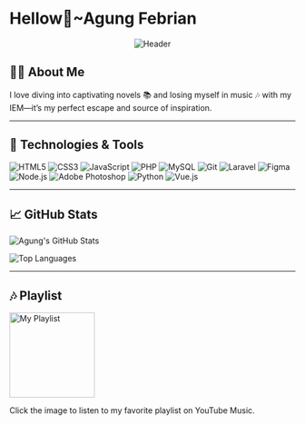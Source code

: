 # Hellow👋~Agung Febrian

<p align="center">
  <img src="https://imgur.com/mhsDFsy.png" alt="Header"/>
</p>

## 🙋‍♂️ About Me
I love diving into captivating novels 📚 and losing myself in music 🎶 with my IEM—it’s my perfect escape and source of inspiration.

---

## 🔧 Technologies & Tools
![HTML5](https://img.shields.io/badge/HTML5-%23E34F26.svg?style=for-the-badge&logo=html5&logoColor=white)
![CSS3](https://img.shields.io/badge/CSS3-%231572B6.svg?style=for-the-badge&logo=css3&logoColor=white)
![JavaScript](https://img.shields.io/badge/JavaScript-%23F7DF1E.svg?style=for-the-badge&logo=javascript&logoColor=black)
![PHP](https://img.shields.io/badge/PHP-%23777BB4.svg?style=for-the-badge&logo=php&logoColor=white)
![MySQL](https://img.shields.io/badge/MySQL-%234479A1.svg?style=for-the-badge&logo=mysql&logoColor=white)
![Git](https://img.shields.io/badge/Git-%23F05032.svg?style=for-the-badge&logo=git&logoColor=white)
![Laravel](https://img.shields.io/badge/Laravel-%23FF2D20.svg?style=for-the-badge&logo=laravel&logoColor=white)
![Figma](https://img.shields.io/badge/Figma-%23F24E1E.svg?style=for-the-badge&logo=figma&logoColor=white)
![Node.js](https://img.shields.io/badge/Node.js-%23339933.svg?style=for-the-badge&logo=node.js&logoColor=white)
![Adobe Photoshop](https://img.shields.io/badge/Adobe%20Photoshop-%23007ACC.svg?style=for-the-badge&logo=adobephotoshop&logoColor=white)
![Python](https://img.shields.io/badge/Python-%233776AB.svg?style=for-the-badge&logo=python&logoColor=white)
![Vue.js](https://img.shields.io/badge/Vue.js-%2341B883.svg?style=for-the-badge&logo=vue.js&logoColor=white)

---

## 📈 GitHub Stats
![Agung's GitHub Stats](https://github-readme-stats.vercel.app/api?username=agungfebrixn&show_icons=true&theme=tokyonight)

![Top Languages](https://github-readme-stats.vercel.app/api/top-langs/?username=agungfebrixn&layout=compact&theme=tokyonight)

---

## 🎶 Playlist
<a href="https://music.youtube.com/playlist?list=PLd7W4CVTdtdNGunVYHyEjWXwtqS1eywrC">
    <img src="https://imgur.com/Hyqt40k.png" alt="My Playlist" width="150"/>
</a>

Click the image to listen to my favorite playlist on YouTube Music.
